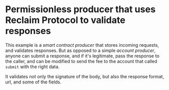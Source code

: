 # Permissionless producer that uses Reclaim Protocol to validate responses

This example is a *smart contract producer* that stores incoming requests, and validates responses. But as opposed to a simple *account producer*, anyone can submit a response, and if it's legitimate, pass the response to the caller, and can be modified to send the fee to the account that called `submit` with the right data.

It validates not only the signature of the body, but also the response format, url, and some of the fields.
